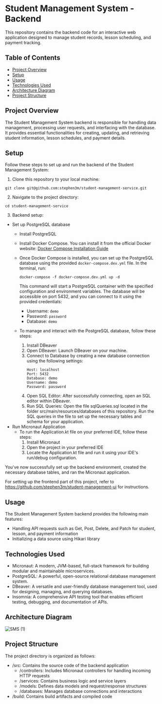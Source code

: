 # Student Management System - Backend

This repository contains the backend code for an interactive web application designed to manage student records, lesson scheduling, and payment tracking.

## Table of Contents

- [Project Overview](#project-overview)
- [Setup](#setup)
- [Usage](#usage)
- [Technologies Used](#technologies-used)
- [Architecture Diagram](#architecture-diagram)
- [Project Structure](#project-structure)

## Project Overview

The Student Management System backend is responsible for handling data management, processing user requests, and interfacing with the database. It provides essential functionalities for creating, updating, and retrieving student information, lesson schedules, and payment details.

## Setup

Follow these steps to set up and run the backend of the Student Management System:

1. Clone this repository to your local machine:

```
git clone git@github.com:stephen3m/student-management-service.git
```

2. Navigate to the project directory:

```
cd student-management-service
```

3. Backend setup:
* Set up PostgreSQL database
  * Install PostgreSQL
  * Install Docker Compose. You can install it from the official Docker website: [Docker Compose Installation Guide](https://docs.docker.com/compose/install/)
  * Once Docker Compose is installed, you can set up the PostgreSQL database using the provided `docker-compose.dev.yml` file. In the terminal, run:

    ```
    docker-compose -f docker-compose.dev.yml up -d
    ```
    This command will start a PostgreSQL container with the specified configuration and environment variables. The database will be accessible on 
    port 5432, and you can connect to it using the provided credentials:   
    - Username: `demo`
    - Password: `password`
    - Database: `demo`
  * To manage and interact with the PostgreSQL database, follow these steps:
    1. Install DBeaver
    2. Open DBeaver: Launch DBeaver on your machine.
    3. Connect to Database by creating a new database connection using the following settings:
       ```
       Host: localhost
       Port: 5432
       Database: demo
       Username: demo
       Password: password
       ```
    5. Open SQL Editor: After successfully connecting, open an SQL editor within DBeaver.
    6. Run SQL Queries: Open the file sqlQueries.sql located in the folder src/main/resources/databases of this repository. Run the SQL queries in 
       the file to set up the necessary tables and schema for your application.
* Run Micronaut Application
  * To run the Application.kt file on your preferred IDE, follow these steps:
    1. Install Micronaut
    2. Open the project in your preferred IDE
    3. Locate the Application.kt file and run it using your IDE's run/debug configuration.
       
You've now successfully set up the backend environment, created the necessary database tables, and ran the Micronaut application.

For setting up the frontend part of this project, refer to https://github.com/stephen3m/student-management-ui for instructions.

## Usage

The Student Management System backend provides the following main features:

* Handling API requests such as Get, Post, Delete, and Patch for student, lesson, and payment information
* Initializing a data source using Hikari library

## Technologies Used

* Micronaut: A modern, JVM-based, full-stack framework for building modular and maintainable microservices.
* PostgreSQL: A powerful, open-source relational database management system.
* DBeaver: A versatile and user-friendly database management tool, used for designing, managing, and querying databases.
* Insomnia: A comprehensive API testing tool that enables efficient testing, debugging, and documentation of APIs.

## Architecture Diagram
![SMS (1)](https://github.com/stephen3m/student-management-service/assets/96703864/4990057d-963f-4e09-a985-bfc67e114b63)

## Project Structure

The project directory is organized as follows:

* /src: Contains the source code of the backend application
  * /controllers: Includes Micronaut controllers for handling incoming HTTP requests
  * /services: Contains business logic and service layers
  * /models: Defines data models and request/response structures
  * /databases: Manages database connections and interactions
* /build: Contains build artifacts and compiled code

